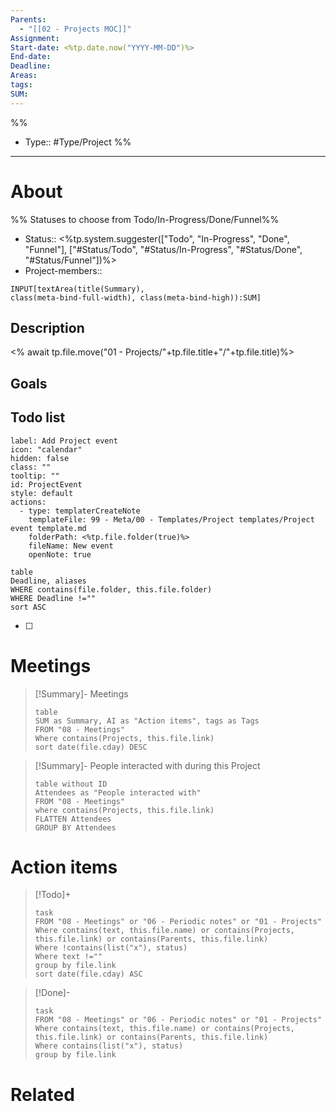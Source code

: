 ```yaml
---
Parents:
  - "[[02 - Projects MOC]]"
Assignment: 
Start-date: <%tp.date.now("YYYY-MM-DD")%>
End-date: 
Deadline: 
Areas: 
tags: 
SUM: 
---
```

%%
- Type:: #Type/Project 
%%
___
# About
%% Statuses to choose from Todo/In-Progress/Done/Funnel%%
- Status:: <%tp.system.suggester(["Todo", "In-Progress", "Done", "Funnel"], ["#Status/Todo", "#Status/In-Progress", "#Status/Done", "#Status/Funnel"])%>
- Project-members::

```meta-bind
INPUT[textArea(title(Summary), 
class(meta-bind-full-width), class(meta-bind-high)):SUM]
```
## Description

<% await tp.file.move("01 - Projects/"+tp.file.title+"/"+tp.file.title)%>
## Goals


## Todo list
```meta-bind-button
label: Add Project event
icon: "calendar"
hidden: false
class: ""
tooltip: ""
id: ProjectEvent
style: default
actions:
  - type: templaterCreateNote
    templateFile: 99 - Meta/00 - Templates/Project templates/Project event template.md
    folderPath: <%tp.file.folder(true)%>
    fileName: New event
    openNote: true

```
```release-timeline-week
table 
Deadline, aliases
WHERE contains(file.folder, this.file.folder)
WHERE Deadline !=""
sort ASC 
```
- [ ] 
# Meetings
> [!Summary]- Meetings
> ```dataview
> table 
> SUM as Summary, AI as "Action items", tags as Tags
> FROM "08 - Meetings"
> Where contains(Projects, this.file.link)
> sort date(file.cday) DESC
> ```

> [!Summary]- People interacted with during this Project
> ```dataview
> table without ID
> Attendees as "People interacted with"
> FROM "08 - Meetings"
> where contains(Projects, this.file.link)
> FLATTEN Attendees
> GROUP BY Attendees
> ```
# Action items
> [!Todo]+
> ```dataview
> task
> FROM "08 - Meetings" or "06 - Periodic notes" or "01 - Projects"
> Where contains(text, this.file.name) or contains(Projects, this.file.link) or contains(Parents, this.file.link)
> Where !contains(list("x"), status)
> Where text !=""
> group by file.link
> sort date(file.cday) ASC
> ```

> [!Done]-
> ```dataview
> task
> FROM "08 - Meetings" or "06 - Periodic notes" or "01 - Projects"
> Where contains(text, this.file.name) or contains(Projects, this.file.link) or contains(Parents, this.file.link)
> Where contains(list("x"), status)
> group by file.link
> ```
# Related

